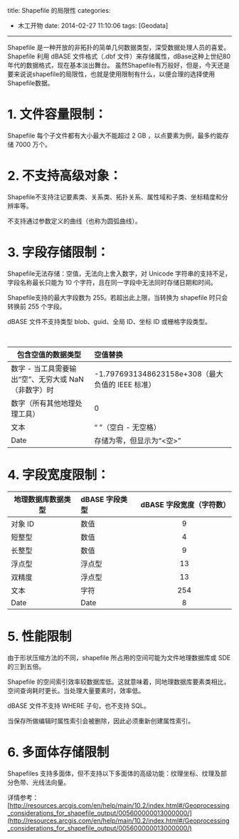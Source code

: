 title: Shapefile 的局限性
categories:
- 木工开物
date: 2014-02-27 11:10:06
tags: [Geodata]
---
Shapefile 是一种开放的非拓扑的简单几何数据类型，深受数据处理人员的喜爱。 Shapefile 利用 dBASE 文件格式（.dbf 文件）来存储属性，dBase这种上世纪80年代的数据格式，现在基本淡出舞台。 虽然Shapefile有万般好，但是，今天还是要来说说shapefile的局限性，也就是使用限制有什么，以便合理的选择使用Shapefile数据。



# **1. 文件容量限制：**

Shapefile 每个子文件都有大小最大不能超过 2 GB ，以点要素为例，最多约能存储 7000 万个。</span>



# **2. 不支持高级对象：**

Shapefile不支持注记要素类、关系类、拓扑关系、属性域和子类、坐标精度和分辨率等。

不支持通过参数定义的曲线（也称为圆弧曲线）。





# **3. 字段存储限制：**

Shapefile无法存储：空值，无法向上舍入数字，对 Unicode 字符串的支持不足，字段名称最长只能为 10 个字符，且在同一字段中无法同时存储日期和时间。

Shapefile支持的最大字段数为 255。若超出此上限，当转换为 shapefile 时只会转换前 255 个字段。

dBASE 文件不支持类型 blob、guid、全局 ID、坐标 ID 或栅格字段类型。

<br>

|包含空值的数据类型|空值替换|
|---|:---|
|数字 - 当工具需要输出“空”、无穷大或 NaN（非数字）时|-1.7976931348623158e+308（最大负值的 IEEE 标准）|
|数字（所有其他地理处理工具）|0|
|文本|“ ”（空白 - 无空格）|
|Date|存储为零，但显示为“<空>”|


# 4. 字段宽度限制：


|地理数据库数据类型|dBASE 字段类型|dBASE 字段宽度（字符数）|
|---|:---|:---:|
|对象 ID|数值|9|
|短整型|数值|4|
|长整型|数值|9|
|浮点型|浮点型|13|
|双精度|浮点型|13|
|文本|字符|254|
|Date|Date|8|


# **5. 性能限制&nbsp;**

由于形状压缩方法的不同，shapefile 所占用的空间可能为文件地理数据库或 SDE 的三到五倍。</span>

Shapefile 的空间索引效率较数据库低。这就意味着，同地理数据库要素类相比，空间查询耗时更长。当处理大量要素时，效率低。

dBASE 文件不支持 WHERE 子句，也不支持 SQL。

当保存所做编辑时属性索引会被删除，因此必须重新创建属性索引。


# **6. 多面体存储限制**

Shapefiles 支持多面体，但不支持以下多面体的高级功能：纹理坐标、纹理及部分色带、光线法向量。

详情参考：[http://resources.arcgis.com/en/help/main/10.2/index.html#/Geoprocessing_considerations_for_shapefile_output/005600000013000000/](http://resources.arcgis.com/en/help/main/10.2/index.html#/Geoprocessing_considerations_for_shapefile_output/005600000013000000/)